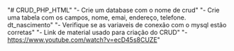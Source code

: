 "# CRUD_PHP_HTML" 
"- Crie um database com o nome de crud"
"- Crie uma tabela com os campos, nome, emai, endereço, telefone. dt_nascimento"
"- Verifique se as variaveis de conexão com o mysql estão corretas"
"- Link de material usado para criação do CRUD"
"- https://www.youtube.com/watch?v=ecD45s8CUZE"
